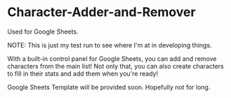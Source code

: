 # Character-Adder-and-Remover
Used for Google Sheets.

NOTE: This is just my test run to see where I'm at in developing things.

With a built-in control panel for Google Sheets, you can add and remove characters from the main list!
Not only that, you can also create characters to fill in their stats and add them when you're ready!

Google Sheets Template will be provided soon. Hopefully not for long.
